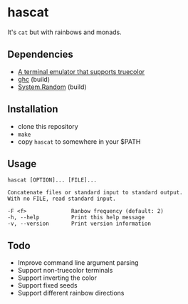 # hascat

It's `cat` but with rainbows and monads.

## Dependencies

- [A terminal emulator that supports truecolor](https://gist.github.com/XVilka/8346728#now-supporting-truecolour)
- [ghc](https://www.haskell.org/downloads/linux) (build)
- [System.Random](https://hackage.haskell.org/package/random) (build)

## Installation

- clone this repository
- `make`
- copy `hascat` to somewhere in your $PATH

## Usage

    hascat [OPTION]... [FILE]...
    
    Concatenate files or standard input to standard output.
    With no FILE, read standard input.

    -F <f>              Ranbow frequency (default: 2)
    -h, --help          Print this help message
    -v, --version       Print version information

## Todo

- Improve command line argument parsing
- Support non-truecolor terminals
- Support inverting the color
- Support fixed seeds
- Support different rainbow directions
